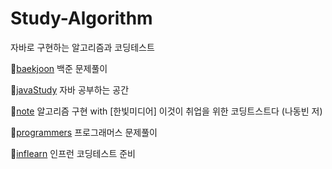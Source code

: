 # Study-Algorithm
자바로 구현하는 알고리즘과 코딩테스트

📁[baekjoon](./baekjoon/src/baekjoon)
백준 문제풀이

📁[javaStudy](./javaStudy/src)
자바 공부하는 공간

📁[note](./note/src/note)
알고리즘 구현 with [한빛미디어] 이것이 취업을 위한 코딩트스트다 (나동빈 저)

📁[programmers](./programmers/src/programmers)
프로그래머스 문제풀이

📁[inflearn](./inflearn/src)
인프런 코딩테스트 준비
